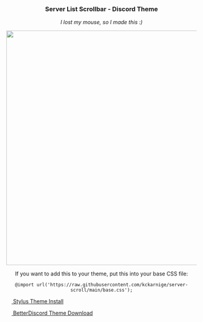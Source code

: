 <h3 align="center">Server List Scrollbar - Discord Theme</h3>


<p align="center"><i>I lost my mouse, so I made this :)</i></p>

<p align="center">
<img src="https://user-images.githubusercontent.com/32397453/135127387-617377eb-1cd5-4903-9e25-6f4b8f2f36e5.png" width="620px">
</p>

<p align="center">
If you want to add this to your theme, put this into your base CSS file:
</p>
<p align="center">
<code>@import url('https://raw.githubusercontent.com/kckarnige/server-scroll/main/base.css');</code>
</p>
  
[<img src="https://kckarnige.github.io/res/stylus_icon.svg" height="14px" width="14px"> Stylus Theme Install](https://github.com/kckarnige/server-scroll/raw/main/index.user.css)

[<img src="https://kckarnige.github.io/res/bd_icon.svg" height="14px" width="14px"> BetterDiscord Theme Download](https://betterdiscord.net/ghdl/?url=https://raw.githubusercontent.com/kckarnige/server-scroll/main/serverlistscroll.theme.css)
